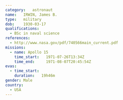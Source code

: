 ```yaml
---
category:	astronaut
name:	IRWIN, James B.
type:	military
dob:	1930-03-17
qualifications:
  - BSc in naval science
references:
  - http://www.nasa.gov/pdf/740566main_current.pdf
missions:
  - name: Apollo 15
    time_start:   1971-07-26T13:34Z
    time_end:     1971-08-07T20:45:54Z
evas:
  - time_start: 
    duration:   19h46m
gender:	Male
country:
  - USA
---
```

